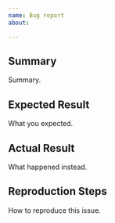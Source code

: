 ```yaml
---
name: Bug report
about: 

---
```


## Summary

Summary.

## Expected Result

What you expected.

## Actual Result

What happened instead.

## Reproduction Steps

How to reproduce this issue.
